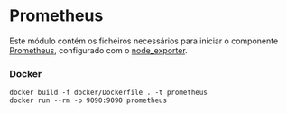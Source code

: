 # Prometheus

Este módulo contém os ficheiros necessários para iniciar o componente [Prometheus](https://prometheus.io/), 
configurado com o [node_exporter](https://prometheus.io/docs/guides/node-exporter/).

### Docker
 
```shell script
docker build -f docker/Dockerfile . -t prometheus  
docker run --rm -p 9090:9090 prometheus
```
